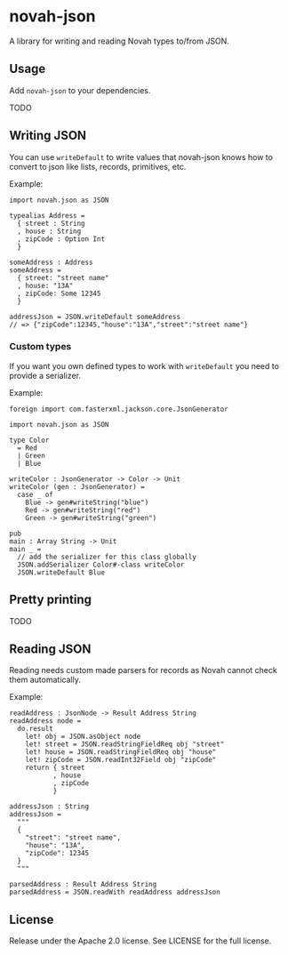# novah-json

A library for writing and reading Novah types to/from JSON.

## Usage

Add `novah-json` to your dependencies.

TODO

## Writing JSON

You can use `writeDefault` to write values that novah-json knows how to convert to json
like lists, records, primitives, etc.

Example:
```novah
import novah.json as JSON

typealias Address =
  { street : String
  , house : String
  , zipCode : Option Int
  }

someAddress : Address
someAddress =
  { street: "street name"
  , house: "13A"
  , zipCode: Some 12345
  }

addressJson = JSON.writeDefault someAddress
// => {"zipCode":12345,"house":"13A","street":"street name"}
```

### Custom types

If you want you own defined types to work with `writeDefault` you need to provide a serializer.

Example:
```novah
foreign import com.fasterxml.jackson.core.JsonGenerator

import novah.json as JSON

type Color
  = Red
  | Green
  | Blue

writeColor : JsonGenerator -> Color -> Unit
writeColor (gen : JsonGenerator) =
  case _ of
    Blue -> gen#writeString("blue")
    Red -> gen#writeString("red")
    Green -> gen#writeString("green")

pub
main : Array String -> Unit
main _ =
  // add the serializer for this class globally
  JSON.addSerializer Color#-class writeColor
  JSON.writeDefault Blue
```

## Pretty printing

TODO

## Reading JSON

Reading needs custom made parsers for records as Novah cannot check them automatically.

Example:

```novah
readAddress : JsonNode -> Result Address String
readAddress node =
  do.result
    let! obj = JSON.asObject node
    let! street = JSON.readStringFieldReq obj "street"
    let! house = JSON.readStringFieldReq obj "house"
    let! zipCode = JSON.readInt32Field obj "zipCode"
    return { street
           , house
           , zipCode
           }

addressJson : String
addressJson =
  """
  {
    "street": "street name",
    "house": "13A",
    "zipCode": 12345
  }
  """

parsedAddress : Result Address String
parsedAddress = JSON.readWith readAddress addressJson
```

## License

Release under the Apache 2.0 license. See LICENSE for the full license.